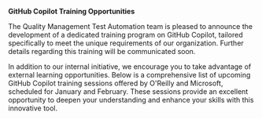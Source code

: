 **GitHub Copilot Training Opportunities**  

The Quality Management Test Automation team is pleased to announce the development of a dedicated training program on GitHub Copilot, tailored specifically to meet the unique requirements of our organization. Further details regarding this training will be communicated soon.  

In addition to our internal initiative, we encourage you to take advantage of external learning opportunities. Below is a comprehensive list of upcoming GitHub Copilot training sessions offered by O'Reilly and Microsoft, scheduled for January and February. These sessions provide an excellent opportunity to deepen your understanding and enhance your skills with this innovative tool.
